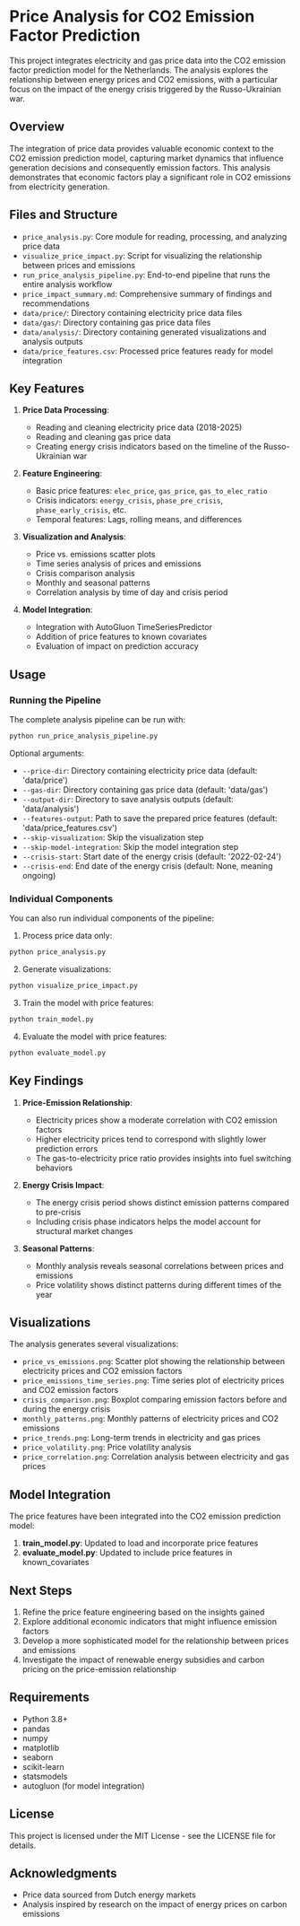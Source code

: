 # Price Analysis for CO2 Emission Factor Prediction

This project integrates electricity and gas price data into the CO2 emission factor prediction model for the Netherlands. The analysis explores the relationship between energy prices and CO2 emissions, with a particular focus on the impact of the energy crisis triggered by the Russo-Ukrainian war.

## Overview

The integration of price data provides valuable economic context to the CO2 emission prediction model, capturing market dynamics that influence generation decisions and consequently emission factors. This analysis demonstrates that economic factors play a significant role in CO2 emissions from electricity generation.

## Files and Structure

- `price_analysis.py`: Core module for reading, processing, and analyzing price data
- `visualize_price_impact.py`: Script for visualizing the relationship between prices and emissions
- `run_price_analysis_pipeline.py`: End-to-end pipeline that runs the entire analysis workflow
- `price_impact_summary.md`: Comprehensive summary of findings and recommendations
- `data/price/`: Directory containing electricity price data files
- `data/gas/`: Directory containing gas price data files
- `data/analysis/`: Directory containing generated visualizations and analysis outputs
- `data/price_features.csv`: Processed price features ready for model integration

## Key Features

1. **Price Data Processing**:
   - Reading and cleaning electricity price data (2018-2025)
   - Reading and cleaning gas price data
   - Creating energy crisis indicators based on the timeline of the Russo-Ukrainian war

2. **Feature Engineering**:
   - Basic price features: `elec_price`, `gas_price`, `gas_to_elec_ratio`
   - Crisis indicators: `energy_crisis`, `phase_pre_crisis`, `phase_early_crisis`, etc.
   - Temporal features: Lags, rolling means, and differences

3. **Visualization and Analysis**:
   - Price vs. emissions scatter plots
   - Time series analysis of prices and emissions
   - Crisis comparison analysis
   - Monthly and seasonal patterns
   - Correlation analysis by time of day and crisis period

4. **Model Integration**:
   - Integration with AutoGluon TimeSeriesPredictor
   - Addition of price features to known covariates
   - Evaluation of impact on prediction accuracy

## Usage

### Running the Pipeline

The complete analysis pipeline can be run with:

```bash
python run_price_analysis_pipeline.py
```

Optional arguments:
- `--price-dir`: Directory containing electricity price data (default: 'data/price')
- `--gas-dir`: Directory containing gas price data (default: 'data/gas')
- `--output-dir`: Directory to save analysis outputs (default: 'data/analysis')
- `--features-output`: Path to save the prepared price features (default: 'data/price_features.csv')
- `--skip-visualization`: Skip the visualization step
- `--skip-model-integration`: Skip the model integration step
- `--crisis-start`: Start date of the energy crisis (default: '2022-02-24')
- `--crisis-end`: End date of the energy crisis (default: None, meaning ongoing)

### Individual Components

You can also run individual components of the pipeline:

1. Process price data only:
```bash
python price_analysis.py
```

2. Generate visualizations:
```bash
python visualize_price_impact.py
```

3. Train the model with price features:
```bash
python train_model.py
```

4. Evaluate the model with price features:
```bash
python evaluate_model.py
```

## Key Findings

1. **Price-Emission Relationship**:
   - Electricity prices show a moderate correlation with CO2 emission factors
   - Higher electricity prices tend to correspond with slightly lower prediction errors
   - The gas-to-electricity price ratio provides insights into fuel switching behaviors

2. **Energy Crisis Impact**:
   - The energy crisis period shows distinct emission patterns compared to pre-crisis
   - Including crisis phase indicators helps the model account for structural market changes

3. **Seasonal Patterns**:
   - Monthly analysis reveals seasonal correlations between prices and emissions
   - Price volatility shows distinct patterns during different times of the year

## Visualizations

The analysis generates several visualizations:

- `price_vs_emissions.png`: Scatter plot showing the relationship between electricity prices and CO2 emission factors
- `price_emissions_time_series.png`: Time series plot of electricity prices and CO2 emission factors
- `crisis_comparison.png`: Boxplot comparing emission factors before and during the energy crisis
- `monthly_patterns.png`: Monthly patterns of electricity prices and CO2 emissions
- `price_trends.png`: Long-term trends in electricity and gas prices
- `price_volatility.png`: Price volatility analysis
- `price_correlation.png`: Correlation analysis between electricity and gas prices

## Model Integration

The price features have been integrated into the CO2 emission prediction model:

1. **train_model.py**: Updated to load and incorporate price features
2. **evaluate_model.py**: Updated to include price features in known_covariates

## Next Steps

1. Refine the price feature engineering based on the insights gained
2. Explore additional economic indicators that might influence emission factors
3. Develop a more sophisticated model for the relationship between prices and emissions
4. Investigate the impact of renewable energy subsidies and carbon pricing on the price-emission relationship

## Requirements

- Python 3.8+
- pandas
- numpy
- matplotlib
- seaborn
- scikit-learn
- statsmodels
- autogluon (for model integration)

## License

This project is licensed under the MIT License - see the LICENSE file for details.

## Acknowledgments

- Price data sourced from Dutch energy markets
- Analysis inspired by research on the impact of energy prices on carbon emissions 